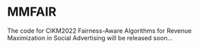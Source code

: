 # MMFAIR
The code for CIKM2022 Fairness-Aware Algorithms for Revenue Maximization in Social Advertising will be released soon...
